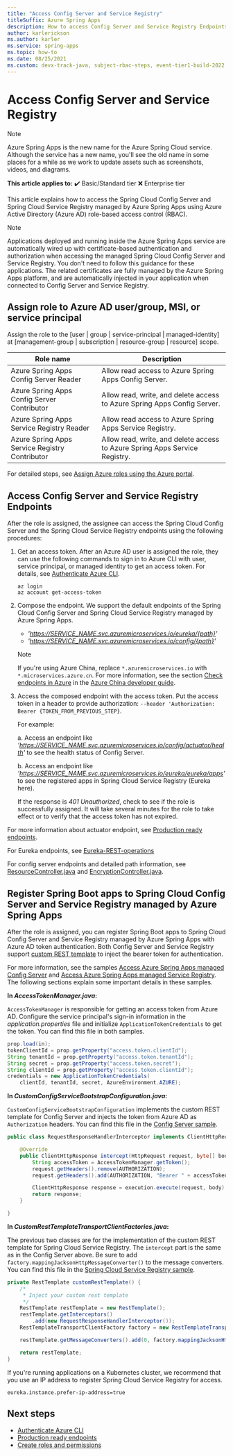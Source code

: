 ```yaml
---
title: "Access Config Server and Service Registry"
titleSuffix: Azure Spring Apps
description: How to access Config Server and Service Registry Endpoints with Azure Active Directory role-based access control.
author: karlerickson
ms.author: karler
ms.service: spring-apps
ms.topic: how-to
ms.date: 08/25/2021
ms.custom: devx-track-java, subject-rbac-steps, event-tier1-build-2022
---
```


# Access Config Server and Service Registry

> [!NOTE]
> Azure Spring Apps is the new name for the Azure Spring Cloud service. Although the service has a new name, you'll see the old name in some places for a while as we work to update assets such as screenshots, videos, and diagrams.

**This article applies to:** ✔️ Basic/Standard tier ❌ Enterprise tier

This article explains how to access the Spring Cloud Config Server and Spring Cloud Service Registry managed by Azure Spring Apps using Azure Active Directory (Azure AD) role-based access control (RBAC).

> [!NOTE]
> Applications deployed and running inside the Azure Spring Apps service are automatically wired up with certificate-based authentication and authorization when accessing the managed Spring Cloud Config Server and Service Registry. You don't need to follow this guidance for these applications. The related certificates are fully managed by the Azure Spring Apps platform, and are automatically injected in your application when connected to Config Server and Service Registry.

## Assign role to Azure AD user/group, MSI, or service principal

Assign the role to the [user | group | service-principal | managed-identity] at [management-group | subscription | resource-group | resource] scope.

| Role name                                       | Description                                                                  |
|-------------------------------------------------|------------------------------------------------------------------------------|
| Azure Spring Apps Config Server Reader         | Allow read access to Azure Spring Apps Config Server.                       |
| Azure Spring Apps Config Server Contributor    | Allow read, write, and delete access to Azure Spring Apps Config Server.    |
| Azure Spring Apps Service Registry Reader      | Allow read access to Azure Spring Apps Service Registry.                    |
| Azure Spring Apps Service Registry Contributor | Allow read, write, and delete access to Azure Spring Apps Service Registry. |

For detailed steps, see [Assign Azure roles using the Azure portal](../role-based-access-control/role-assignments-portal.md).

## Access Config Server and Service Registry Endpoints

After the role is assigned, the assignee can access the Spring Cloud Config Server and the Spring Cloud Service Registry endpoints using the following procedures:

1. Get an access token. After an Azure AD user is assigned the role, they can use the following commands to sign in to Azure CLI with user, service principal, or managed identity to get an access token. For details, see [Authenticate Azure CLI](/cli/azure/authenticate-azure-cli).

    ```azurecli
    az login
    az account get-access-token
    ```

1. Compose the endpoint. We support the default endpoints of the Spring Cloud Config Server and Spring Cloud Service Registry managed by Azure Spring Apps.

    * *'https://SERVICE_NAME.svc.azuremicroservices.io/eureka/{path}'*
    * *'https://SERVICE_NAME.svc.azuremicroservices.io/config/{path}'*

    >[!NOTE]
    > If you're using Azure China, replace `*.azuremicroservices.io` with `*.microservices.azure.cn`. For more information, see the section [Check endpoints in Azure](/azure/china/resources-developer-guide#check-endpoints-in-azure) in the [Azure China developer guide](/azure/china/resources-developer-guide).

1. Access the composed endpoint with the access token. Put the access token in a header to provide authorization: `--header 'Authorization: Bearer {TOKEN_FROM_PREVIOUS_STEP}`.

    For example:

    a. Access an endpoint like *'https://SERVICE_NAME.svc.azuremicroservices.io/config/actuator/health'* to see the health status of Config Server.

    b. Access an endpoint like *'https://SERVICE_NAME.svc.azuremicroservices.io/eureka/eureka/apps'* to see the registered apps in Spring Cloud Service Registry (Eureka here).

    If the response is *401 Unauthorized*, check to see if the role is successfully assigned.  It will take several minutes for the role to take effect or to verify that the access token has not expired.

For more information about actuator endpoint, see [Production ready endpoints](https://docs.spring.io/spring-boot/docs/current/reference/htmlsingle/#production-ready-endpoints).

For Eureka endpoints, see [Eureka-REST-operations](https://github.com/Netflix/eureka/wiki/Eureka-REST-operations)

For config server endpoints and detailed path information, see [ResourceController.java](https://github.com/spring-cloud/spring-cloud-config/blob/main/spring-cloud-config-server/src/main/java/org/springframework/cloud/config/server/resource/ResourceController.java) and [EncryptionController.java](https://github.com/spring-cloud/spring-cloud-config/blob/main/spring-cloud-config-server/src/main/java/org/springframework/cloud/config/server/encryption/EncryptionController.java).

## Register Spring Boot apps to Spring Cloud Config Server and Service Registry managed by Azure Spring Apps

After the role is assigned, you can register Spring Boot apps to Spring Cloud Config Server and Service Registry managed by Azure Spring Apps with Azure AD token authentication. Both Config Server and Service Registry support [custom REST template](https://cloud.spring.io/spring-cloud-config/reference/html/#custom-rest-template) to inject the bearer token for authentication.

For more information, see the samples [Access Azure Spring Apps managed Config Server](https://github.com/Azure-Samples/Azure-Spring-Cloud-Samples/tree/master/custom-config-server-client) and [Access Azure Spring Apps managed Service Registry](https://github.com/Azure-Samples/Azure-Spring-Cloud-Samples/tree/master/custom-eureka-client). The following sections explain some important details in these samples.

**In *AccessTokenManager.java*:**

`AccessTokenManager` is responsible for getting an access token from Azure AD. Configure the service principal's sign-in information in the *application.properties* file and initialize `ApplicationTokenCredentials` to get the token. You can find this file in both samples.

```java
prop.load(in);
tokenClientId = prop.getProperty("access.token.clientId");
String tenantId = prop.getProperty("access.token.tenantId");
String secret = prop.getProperty("access.token.secret");
String clientId = prop.getProperty("access.token.clientId");
credentials = new ApplicationTokenCredentials(
    clientId, tenantId, secret, AzureEnvironment.AZURE);
```

**In *CustomConfigServiceBootstrapConfiguration.java*:**

`CustomConfigServiceBootstrapConfiguration` implements the custom REST template for Config Server and injects the token from Azure AD as `Authorization` headers. You can find this file in the [Config Server sample](https://github.com/Azure-Samples/Azure-Spring-Cloud-Samples/tree/master/custom-config-server-client).

```java
public class RequestResponseHandlerInterceptor implements ClientHttpRequestInterceptor {

    @Override
    public ClientHttpResponse intercept(HttpRequest request, byte[] body, ClientHttpRequestExecution execution) throws IOException {
        String accessToken = AccessTokenManager.getToken();
        request.getHeaders().remove(AUTHORIZATION);
        request.getHeaders().add(AUTHORIZATION, "Bearer " + accessToken);

        ClientHttpResponse response = execution.execute(request, body);
        return response;
    }

}
```

**In *CustomRestTemplateTransportClientFactories.java*:**

The previous two classes are for the implementation of the custom REST template for Spring Cloud Service Registry. The `intercept` part is the same as in the Config Server above. Be sure to add `factory.mappingJacksonHttpMessageConverter()` to the message converters. You can find this file in the [Spring Cloud Service Registry sample](https://github.com/Azure-Samples/Azure-Spring-Cloud-Samples/tree/master/custom-eureka-client).

```java
private RestTemplate customRestTemplate() {
    /*
     * Inject your custom rest template
     */
    RestTemplate restTemplate = new RestTemplate();
    restTemplate.getInterceptors()
        .add(new RequestResponseHandlerInterceptor());
    RestTemplateTransportClientFactory factory = new RestTemplateTransportClientFactory();

    restTemplate.getMessageConverters().add(0, factory.mappingJacksonHttpMessageConverter());

    return restTemplate;
}
```

If you're running applications on a Kubernetes cluster, we recommend that you use an IP address to register Spring Cloud Service Registry for access.

```properties
eureka.instance.prefer-ip-address=true
```

## Next steps

* [Authenticate Azure CLI](/cli/azure/authenticate-azure-cli)
* [Production ready endpoints](https://docs.spring.io/spring-boot/docs/current/reference/htmlsingle/#production-ready-endpoints)
* [Create roles and permissions](how-to-permissions.md)
